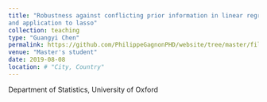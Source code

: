```yaml
---
title: "Robustness against conflicting prior information in linear regression
and application to lasso"
collection: teaching
type: "Guangyi Chen"
permalink: https://github.com/PhilippeGagnonPHD/website/tree/master/files/Guangyi_Chen_MSc_Statistical_Science_dissertation.pdf
venue: "Master's student"
date: 2019-08-08
location: # "City, Country"
---
```


Department of Statistics, University of Oxford
